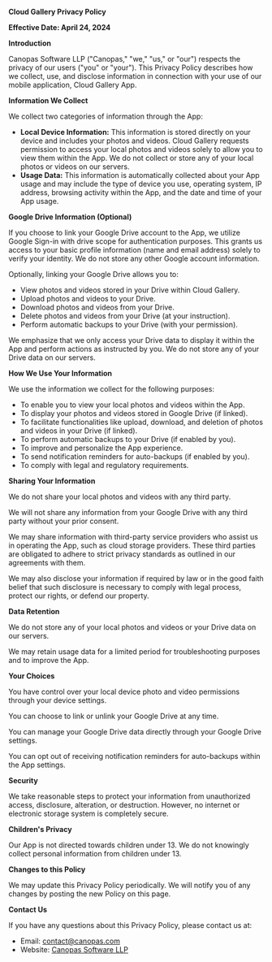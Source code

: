 **Cloud Gallery Privacy Policy**

**Effective Date: April 24, 2024**

**Introduction**

Canopas Software LLP ("Canopas," "we," "us," or "our") respects the privacy of our users ("you" or "your"). This Privacy Policy describes how we collect, use, and disclose information in connection with your use of our mobile application, Cloud Gallery App.

**Information We Collect**

We collect two categories of information through the App:

* **Local Device Information:** This information is stored directly on your device and includes your photos and videos. Cloud Gallery requests permission to access your local photos and videos solely to allow you to view them within the App. We do not collect or store any of your local photos or videos on our servers.
* **Usage Data:** This information is automatically collected about your App usage and may include the type of device you use, operating system, IP address, browsing activity within the App, and the date and time of your App usage.

**Google Drive Information (Optional)**

If you choose to link your Google Drive account to the App, we utilize Google Sign-in with drive scope for authentication purposes. This grants us access to your basic profile information (name and email address) solely to verify your identity. We do not store any other Google account information.

Optionally, linking your Google Drive allows you to:

* View photos and videos stored in your Drive within Cloud Gallery.
* Upload photos and videos to your Drive.
* Download photos and videos from your Drive.
* Delete photos and videos from your Drive (at your instruction).
* Perform automatic backups to your Drive (with your permission).

We emphasize that we only access your Drive data to display it within the App and perform actions as instructed by you. We do not store any of your Drive data on our servers.

**How We Use Your Information**

We use the information we collect for the following purposes:

* To enable you to view your local photos and videos within the App.
* To display your photos and videos stored in Google Drive (if linked).
* To facilitate functionalities like upload, download, and deletion of photos and videos in your Drive (if linked).
* To perform automatic backups to your Drive (if enabled by you).
* To improve and personalize the App experience.
* To send notification reminders for auto-backups (if enabled by you).
* To comply with legal and regulatory requirements.

**Sharing Your Information**

We do not share your local photos and videos with any third party.

We will not share any information from your Google Drive with any third party without your prior consent.

We may share information with third-party service providers who assist us in operating the App, such as cloud storage providers. These third parties are obligated to adhere to strict privacy standards as outlined in our agreements with them.

We may also disclose your information if required by law or in the good faith belief that such disclosure is necessary to comply with legal process, protect our rights, or defend our property.

**Data Retention**

We do not store any of your local photos and videos or your Drive data on our servers.

We may retain usage data for a limited period for troubleshooting purposes and to improve the App.

**Your Choices**

You have control over your local device photo and video permissions through your device settings.

You can choose to link or unlink your Google Drive at any time.

You can manage your Google Drive data directly through your Google Drive settings.

You can opt out of receiving notification reminders for auto-backups within the App settings.

**Security**

We take reasonable steps to protect your information from unauthorized access, disclosure, alteration, or destruction. However, no internet or electronic storage system is completely secure.

**Children's Privacy**

Our App is not directed towards children under 13. We do not knowingly collect personal information from children under 13.

**Changes to this Policy**

We may update this Privacy Policy periodically. We will notify you of any changes by posting the new Policy on this page.

**Contact Us**

If you have any questions about this Privacy Policy, please contact us at:

* Email: [contact@canopas.com](mailto:contact@canopas.com)
* Website: [Canopas Software LLP](https://www.canopas.com/)